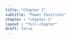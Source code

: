 ```yaml
---
title: "Chapter 2"
subtitle: "Power Functions"
chapter : "chapter-2"
layout : "full-chapter"
draft: false
---
```

